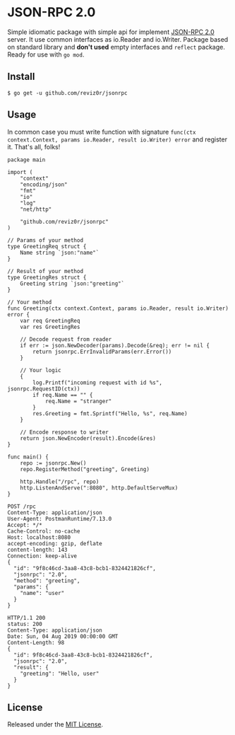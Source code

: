 # JSON-RPC 2.0

Simple idiomatic package with simple api for implement
[JSON-RPC 2.0](https://www.jsonrpc.org/specification) server.
It use common interfaces as io.Reader and io.Writer.
Package based on standard library and __don't used__ empty interfaces and `reflect` package.
Ready for use with `go mod`.

## Install

```
$ go get -u github.com/reviz0r/jsonrpc
```

## Usage

In common case you must write function with signature
`func(ctx context.Context, params io.Reader, result io.Writer) error`
and register it. That's all, folks!

```golang
package main

import (
	"context"
	"encoding/json"
	"fmt"
	"io"
	"log"
	"net/http"

	"github.com/reviz0r/jsonrpc"
)

// Params of your method
type GreetingReq struct {
	Name string `json:"name"`
}

// Result of your method
type GreetingRes struct {
	Greeting string `json:"greeting"`
}

// Your method
func Greeting(ctx context.Context, params io.Reader, result io.Writer) error {
	var req GreetingReq
	var res GreetingRes

	// Decode request from reader
	if err := json.NewDecoder(params).Decode(&req); err != nil {
		return jsonrpc.ErrInvalidParams(err.Error())
	}

	// Your logic
	{
		log.Printf("incoming request with id %s", jsonrpc.RequestID(ctx))
		if req.Name == "" {
			req.Name = "stranger"
		}
		res.Greeting = fmt.Sprintf("Hello, %s", req.Name)
	}

	// Encode response to writer
	return json.NewEncoder(result).Encode(&res)
}

func main() {
	repo := jsonrpc.New()
	repo.RegisterMethod("greeting", Greeting)

	http.Handle("/rpc", repo)
	http.ListenAndServe(":8080", http.DefaultServeMux)
}
```

```
POST /rpc
Content-Type: application/json
User-Agent: PostmanRuntime/7.13.0
Accept: */*
Cache-Control: no-cache
Host: localhost:8080
accept-encoding: gzip, deflate
content-length: 143
Connection: keep-alive
{
  "id": "9f8c46cd-3aa8-43c8-bcb1-8324421826cf",
  "jsonrpc": "2.0",
  "method": "greeting",
  "params": {
    "name": "user"
  }
}

HTTP/1.1 200
status: 200
Content-Type: application/json
Date: Sun, 04 Aug 2019 00:00:00 GMT
Content-Length: 98
{
  "id": 9f8c46cd-3aa8-43c8-bcb1-8324421826cf",
  "jsonrpc": "2.0",
  "result": {
    "greeting": "Hello, user"
  }
}
```

## License

Released under the [MIT License](https://github.com/reviz0r/jsonrpc/blob/master/LICENSE).

